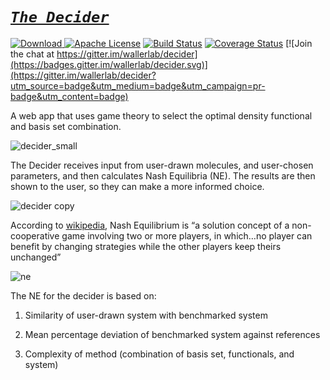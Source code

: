 #   *[`The Decider`](http://decider.wallerlab.org)*
[ ![Download](https://api.bintray.com/packages/wallerlab/release-candidates/decider/images/download.svg) ](https://bintray.com/wallerlab/release-candidates/decider/_latestVersion)
[![Apache License](http://img.shields.io/badge/license-APACHE2-blue.svg)](https://www.apache.org/licenses/LICENSE-2.0.html)
[![Build Status](https://travis-ci.org/wallerlab/decider.svg?branch=master)](https://travis-ci.org/wallerlab/decider)
[![Coverage Status](https://coveralls.io/repos/github/wallerlab/decider/badge.svg?branch=master)](https://coveralls.io/github/wallerlab/decider?branch=master)
[![Join the chat at https://gitter.im/wallerlab/decider](https://badges.gitter.im/wallerlab/decider.svg)](https://gitter.im/wallerlab/decider?utm_source=badge&utm_medium=badge&utm_campaign=pr-badge&utm_content=badge)

A web app that uses game theory to select the optimal density functional and basis set combination.

![decider_small](https://cloud.githubusercontent.com/assets/13583117/17089727/102a6ff6-525c-11e6-87d2-2c1bbe77ab4b.png)

The Decider receives input from user-drawn molecules, and user-chosen parameters, and then calculates Nash Equilibria (NE).  The results 
are then shown to the user, so they can make a more informed choice.

![decider copy](https://cloud.githubusercontent.com/assets/13583117/17089682/a88affdc-525b-11e6-9d13-cf219b42c754.png)

According to [wikipedia](http://en.wikipedia.org/wiki/Nash_equilibrium
), Nash Equilibrium is “a solution concept of a non-cooperative game involving two or more players, in which…no player can benefit by changing strategies while the other players keep theirs unchanged”

![ne](https://cloud.githubusercontent.com/assets/13583117/17047608/65d3f630-5012-11e6-83a6-dc9d57f9ece8.png)


The NE for the decider is based on:

1. Similarity of user-drawn system with benchmarked system 
 
2. Mean percentage deviation of benchmarked system against references
 
3. Complexity of method (combination of basis set, functionals, and system)



